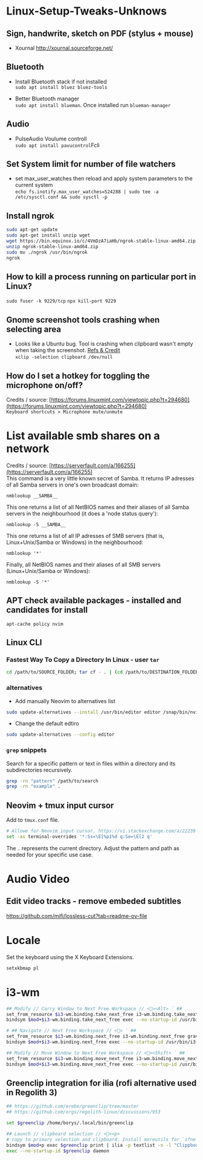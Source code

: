 # Linux-Setup-Tweaks-Unknows


## Sign, handwrite, sketch on PDF (stylus + mouse)
* Xournal http://xournal.sourceforge.net/


## Bluetooth
* Install Bluetooth stack if not installed  
`sudo apt install bluez bluez-tools`

* Better Bluetooth manager  
`sudo apt install blueman`. Once installed run `blueman-manager`

## Audio
* PulseAudio Voulume controll  
`sudo apt install pavucontrol`Fcli

## Set System limit for number of file watchers  
- set max_user_watches then reload and apply system parameters to the current system  
`echo fs.inotify.max_user_watches=524288 | sudo tee -a /etc/sysctl.conf && sudo sysctl -p`

## Install ngrok
```bash
sudo apt-get update
sudo apt-get install unzip wget
wget https://bin.equinox.io/c/4VmDzA7iaHb/ngrok-stable-linux-amd64.zip
unzip ngrok-stable-linux-amd64.zip
sudo mv ./ngrok /usr/bin/ngrok
ngrok
```

## How to kill a process running on particular port in Linux?
`sudo fuser -k 9229/tcp`
`npx kill-port 9229`

## Gnome screenshot tools crashing when selecting area
- Looks like a Ubuntu bug. Tool is crashing when clipboard wasn't empty when taking the screenshot. [Refs & Credit](https://askubuntu.com/questions/1227402/gnome-screenshot-area-selection-causing-freezes)  
`xclip -selection clipboard /dev/null`

## How do I set a hotkey for toggling the microphone on/off?
Credits / source: [https://forums.linuxmint.com/viewtopic.php?t=294680](https://forums.linuxmint.com/viewtopic.php?t=294680)  
`Keyboard shortcuts > Microphone mute/unmute`

# List available smb shares on a network
Credits / source: [https://serverfault.com/a/166255](https://serverfault.com/a/166255)  
This command is a very little known secret of Samba. It returns IP adresses of all Samba servers in one's own broadcast domain:

`nmblookup __SAMBA__`

This one returns a list of all NetBIOS names and their aliases of all Samba servers in the neighbourhood (it does a 'node status query'):

`nmblookup -S __SAMBA__`

This one returns a list of all IP adresses of SMB servers (that is, Linux+Unix/Samba or Windows) in the neighbourhood:

`nmblookup '*'`

Finally, all NetBIOS names and their aliases of all SMB servers (Linux+Unix/Samba or Windows):

`nmblookup -S '*'`

## APT check available packages - installed and candidates for install
`apt-cache policy nvim`

## Linux CLI

### Fastest Way To Copy a Directory In Linux - user `tar`

```bash
cd /path/to/SOURCE_FOLDER; tar cf - . | (cd /path/to/DESTINATION_FOLDER; tar xvf -)

```
### alternatives

- Add manually Neovim to alternatives list
```bash
sudo update-alternatives --install /usr/bin/editor editor /snap/bin/nvim 1111
```
- Change the default edtiro
```bash
sudo update-alternatives --config editor 
```

### `grep` snippets

Search for a specific pattern or text in files within a directory and its subdirectories recursively. 

```bash
grep -rn "pattern" /path/to/search
grep -rn "example" .
```

## Neovim + tmux input cursor

Add to `tmux.conf` file.

```bash
# Allowe for Neovim input cursor. https://vi.stackexchange.com/a/22239
set -as terminal-overrides '*:Ss=\E[%p1%d q:Se=\E[2 q'
```

The `.` represents the current directory. Adjust the pattern and path as needed for your specific use case.

# Audio Video

## Edit video tracks - remove embeded subtitles
https://github.com/mifi/lossless-cut?tab=readme-ov-file

# Locale

Set the keyboard using the X Keyboard Extensions.

```bash
setxkbmap pl
```
# i3-wm

```bash
## Modify // Carry Window to Next Free Workspace // <><Alt> ` ##
set_from_resource $i3-wm.binding.take_next_free i3-wm.binding.take_next_free Mod1+grave
bindsym $mod+$i3-wm.binding.take_next_free exec --no-startup-id /usr/bin/i3-next-workspace --move-window-and-follow

# ## Navigate // Next Free Workspace // <> ` ##
set_from_resource $i3-wm.binding.next_free i3-wm.binding.next_free grave
bindsym $mod+$i3-wm.binding.next_free exec --no-startup-id /usr/bin/i3-next-workspace

## Modify // Move Window to Next Free Workspace // <><Shift> ` ##
set_from_resource $i3-wm.binding.move_next_free i3-wm.binding.move_next_free Shift+grave
bindsym $mod+$i3-wm.binding.move_next_free exec --no-startup-id /usr/bin/i3-next-workspace --move-window
```

## Greenclip integration for ilia (rofi alternative used in Regolith 3)
```bash
## https://github.com/erebe/greenclip/tree/master
## https://github.com/orgs/regolith-linux/discussions/953

set $greenclip /home/borys/.local/bin/greenclip

## Launch // clipboard selection // <><p>
# copy to primary selection and clipboard. Install moreutils for `ifne` that prevents emptying the selection when nothing comes out of ilia
bindsym $mod+p exec $greenclip print | ilia -p textlist -n -l "Clippboard" | ifne xclip -i -sel clipboard -f | ifne xclip -i -sel primar
exec --no-startup-id $greenclip daemon
```
